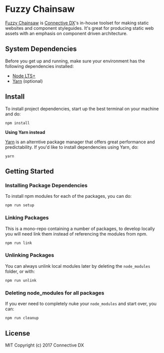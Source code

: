 # Fuzzy Chainsaw

[Fuzzy Chainsaw](https://github.com/connectivedx/fuzzy-chainsaw) is [Connective DX](https://www.connectivedx.com)'s in-house toolset for making static websites and component styleguides.  It's great for producing static web assets with an emphasis on component driven architecture.


## System Dependencies

Before you get up and running, make sure your environment has the following dependencies installed:

- [Node LTS+](https://nodejs.org/en/download)
- [Yarn](https://yarnpkg.com/en/docs/install) (optional)


## Install

To install project dependencies, start up the best terminal on your machine and do:

```
npm install
```

__Using Yarn instead__

[Yarn](https://github.com/yarnpkg/yarn) is an alterntive package manager that offers great performance and predictability.  If you'd like to install dependencies using Yarn, do:

```
yarn
```


## Getting Started

### Installing Package Dependencies

To install npm modules for each of the packages, you can do:

```
npm run setup
```

### Linking Packages

This is a mono-repo containing a number of packages, to develop locally you will need link them instead of referencing the modules from npm.

```
npm run link
```

### Unlinking Packages

You can always unlink local modules later by deleting the `node_modules` folder, or with:

```
npm run unlink
```


### Deleting node_modules for all packages

If you ever need to completely nuke your `node_modules` and start over, you can:

```
npm run cleanup
```


## License

MIT Copyright (c) 2017 Connective DX
